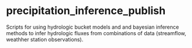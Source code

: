 # precipitation_inference_publish

Scripts for using hydrologic bucket models and and bayesian inference methods to infer hydrologic fluxes from combinations of data (streamflow, weathher station observations).
